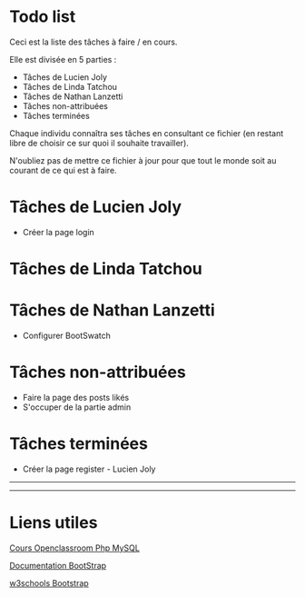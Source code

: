 # Todo list
Ceci est la liste des tâches à faire / en cours.

Elle est divisée en 5 parties : 
- Tâches de Lucien Joly
- Tâches de Linda Tatchou
- Tâches de Nathan Lanzetti
- Tâches non-attribuées
- Tâches terminées

Chaque individu connaîtra ses tâches en consultant ce fichier (en restant libre de choisir ce sur quoi il souhaite travailler).

N'oubliez pas de mettre ce fichier à jour pour que tout le monde soit au courant de ce qui est à faire.

# Tâches de Lucien Joly
- Créer la page login
# Tâches de Linda Tatchou
# Tâches de Nathan Lanzetti
- Configurer BootSwatch
# Tâches non-attribuées
- Faire la page des posts likés
- S'occuper de la partie admin

# Tâches terminées
- Créer la page register - Lucien Joly

---
---

# Liens utiles
[Cours Openclassroom Php MySQL](https://openclassrooms.com/fr/courses/918836-concevez-votre-site-web-avec-php-et-mysql/4237816-preparez-votre-environnement-de-travail)

[Documentation BootStrap](https://getbootstrap.com/docs/4.4/getting-started/introduction/)

[w3schools Bootstrap](https://www.w3schools.com/bootstrap/)